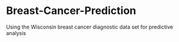 # Breast-Cancer-Prediction

Using the Wisconsin breast cancer diagnostic data set for predictive analysis
